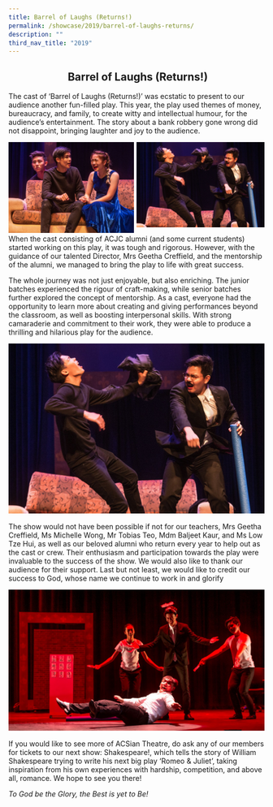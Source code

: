 ```yaml
---
title: Barrel of Laughs (Returns!)
permalink: /showcase/2019/barrel-of-laughs-returns/
description: ""
third_nav_title: "2019"
---
```

## <center> &nbsp;Barrel of Laughs (Returns!) </center> 

The cast of ‘Barrel of Laughs (Returns!)’ was ecstatic to present to our audience another fun-filled play. This year, the play used themes of money, bureaucracy, and family, to create witty and intellectual humour, for the audience’s entertainment. The story about a bank robbery gone wrong did not disappoint, bringing laughter and joy to the audience.

<img style="width: 49%;" src="/images/20190209_JNX_4827_HIGHRES.jpeg" align="left">

<img style="width: 50%;" src="/images/20190209_JNX_4963_HIGHRES.jpeg" align="right">

<br clear="right">

When the cast consisting of ACJC alumni (and some current students) started working on this play, it was tough and rigorous. However, with the guidance of our talented Director, Mrs Geetha Creffield, and the mentorship of the alumni, we managed to bring the play to life with great success.

The whole journey was not just enjoyable, but also enriching. The junior batches experienced the rigour of craft-making, while senior batches further explored the concept of mentorship. As a cast, everyone had the opportunity to learn more about creating and giving performances beyond the classroom, as well as boosting interpersonal skills. With strong camaraderie and commitment to their work, they were able to produce a thrilling and hilarious play for the audience.

![](/images/20190209_JNX_4963_HIGHRES.jpeg)

The show would not have been possible if not for our teachers, Mrs Geetha Creffield, Ms Michelle Wong, Mr Tobias Teo, Mdm Baljeet Kaur, and Ms Low Tze Hui, as well as our beloved alumni who return every year to help out as the cast or crew. Their enthusiasm and participation towards the play were invaluable to the success of the show. We would also like to thank our audience for their support. Last but not least, we would like to credit our success to God, whose name we continue to work in and glorify

![](/images/20190209_XJN_6033_HIGHRES.jpeg)

If you would like to see more of ACSian Theatre, do ask any of our members for tickets to our next show: Shakespeare!, which tells the story of William Shakespeare trying to write his next big play ‘Romeo &amp; Juliet’, taking inspiration from his own experiences with hardship, competition, and above all, romance. We hope to see you there!

_To God be the Glory, the Best is yet to Be!_